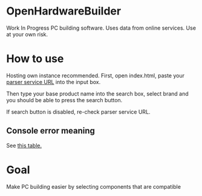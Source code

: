 # OpenHardwareBuilder
Work In Progress PC building software.
Uses data from online services.
Use at your own risk.

# How to use
Hosting own instance recommended.
First, open index.html, paste your [parser service URL](https://github.com/Davilarek/OpenHardwareBuilder-Server#how-to-use) into the input box.

Then type your base product name into the search box, select brand and you should be able to press the search button.

If search button is disabled, re-check parser service URL.

## Console error meaning
See [this table.](https://github.com/Davilarek/OpenHardwareBuilder-Server#request-response-meanings)

# Goal
Make PC building easier by selecting components that are compatible
